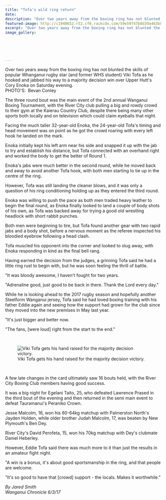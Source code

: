```yaml
---
title: "Tofa's wild ring return"
date: 
description: "Over two years away from the boxing ring has not blunted the skills of popular Whanganui rugby star (and former WHS student) Viki Tofa..."
featured-image: http://c1940652.r52.cf0.rackcdn.com/59e59747b8d39a463b0003bc/good-pic.jpg
excerpt: "Over two years away from the boxing ring has not blunted the skills of popular Whanganui rugby star (and former WHS student) Viki Tofa as he hooked and jabbed his way to a majority decision win over Upper Hutt's Cory Enoka on Saturday evening."
image_gallery:
    
    
    
    
    
---
```


<p>Over two years away from the boxing ring has not blunted the skills of popular Whanganui rugby star (and former WHS student) Viki Tofa as he hooked and jabbed his way to a majority decision win over Upper Hutt's Cory Enoka on Saturday evening.<br />PHOTO'S: &nbsp;Bevan Conley&nbsp;</p>
<p>The three round bout was the main event of the 2nd annual Wanganui Boxing Tournament, with the River City club pulling a big and rowdy crowd to their gym at the Kaierau Country Club, despite there being many other sports both locally and on television which could claim eyeballs that night.</p>
<p>Facing the much taller 32-year-old Enoka, the 24-year-old Tofa's timing and head movement was on point as he got the crowd roaring with every left hook he landed on the mark.</p>
<p>Enoka initially kept his left arm near his side and snapped it up with the jab to try and establish his distance, but Tofa connected with an overhand right and worked the body to get the better of Round 1.</p>
<p>Enoka's jabs were much better in the second round, while he moved back and away to avoid another Tofa hook, with both men starting to tie up in the centre of the ring.</p>
<p>However, Tofa was still landing the cleaner blows, and it was only a question of his ring conditioning holding up as they entered the third round.</p>
<p>Enoka was willing to push the pace as both men traded heavy leather to begin the final round, as Enoka finally looked to land a couple of body shots of his own, as Tofa was backed away for trying a good old wrestling headlock with short rabbit punches.</p>
<p>Both men were beginning to tire, but Tofa found another gear with two rapid jabs and a body shot, before a nervous moment as the referee inspected his bloodied eyebrow following a head clash.&nbsp;</p>
<p>Tofa muscled his opponent into the corner and looked to slug away, with Enoka responding in kind as the final bell rang.</p>
<p>Having earned the decision from the judges, a grinning Tofa said he had a little ring rust to begin with, but he was soon feeling the thrill of battle.</p>
<p>"It was bloody awesome, I haven't fought for two years.</p>
<p>"Adrenaline good, just good to be back in there. Thank the Lord every day."</p>
<p>While he is looking ahead to the 2017 rugby season and hopefully another Steelform Wanganui jersey, Tofa said he had loved boxing training with his father Eddie again and seeing how the support had grown for the club since they moved into the new premises in May last year.</p>
<p>"It's just bigger and better now.</p>
<p>"The fans, [were loud] right from the start to the end."</p>
<p>&nbsp;</p>
<figure><img src="http://media.nzherald.co.nz/webcontent/image/jpg/201710/SCCZEN_040317WCBRCBox06_620x310.jpg" alt="Viki Tofa gets his hand raised for the majority decision victory." /><figcaption>Viki Tofa gets his hand raised for the majority decision victory.</figcaption></figure>
<p>&nbsp;</p>
<p>A few late changes in the card ultimately saw 16 bouts held, with the River City Boxing Club members having good success.</p>
<p>It was a big night for Egelani Taito, 25, who defeated Lawrence Prased in the third bout of the evening and then returned in the semi main event to defeat Tauramanui's Peraniko Crown.</p>
<p>Jesse Malcolm, 16, won his 60-64kg matchup with Palmerston North's Jayden Holden, while older brother Judah Malcolm, 17, was beaten by New Plymouth's Ben Dey.</p>
<p>River City's David Perofeta, 15, won his 70kg matchup with Dey's clubmate Daniel Heberley.</p>
<p>However, Eddie Tofa said there was much more to it than just the results in an amateur fight night.</p>
<p>"A win is a bonus, it's about good sportsmanship in the ring, and that people are welcome.</p>
<p>"It's so good to have that [crowd] support - the locals. Makes it worthwhile."</p>
<p class="clear syndicator"><em>By Jared Smith</em><br /><em>Wanganui Chronicle 6/3/17&nbsp;</em></p>

